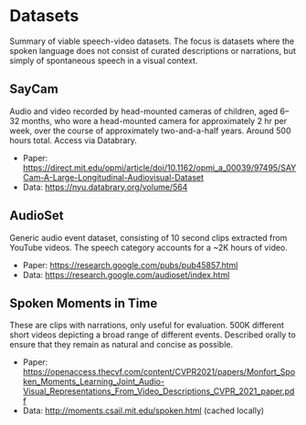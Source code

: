 # Datasets

Summary of viable speech-video datasets. The focus is datasets where the spoken language does not consist of 
curated descriptions or narrations, but simply of spontaneous speech in a visual context.

## SayCam

Audio and video recorded by head-mounted cameras of children, aged 6–32 months,
who wore a head-mounted camera for approximately 2 hr per week, over the course of approximately two-and-a-half years.
Around 500 hours total. Access via Databrary.
- Paper: https://direct.mit.edu/opmi/article/doi/10.1162/opmi_a_00039/97495/SAYCam-A-Large-Longitudinal-Audiovisual-Dataset
- Data: https://nyu.databrary.org/volume/564

## AudioSet

Generic audio event dataset, consisting of 10 second clips extracted from YouTube videos. The speech category accounts for a ~2K hours of video.
- Paper: https://research.google.com/pubs/pub45857.html
- Data: https://research.google.com/audioset/index.html


## Spoken Moments in Time

These are clips with narrations, only useful for evaluation. 500K different short videos depicting a broad range of different events. 
Described orally to ensure that they remain as natural and concise as possible.
- Paper: https://openaccess.thecvf.com/content/CVPR2021/papers/Monfort_Spoken_Moments_Learning_Joint_Audio-Visual_Representations_From_Video_Descriptions_CVPR_2021_paper.pdf
- Data: http://moments.csail.mit.edu/spoken.html (cached locally)

